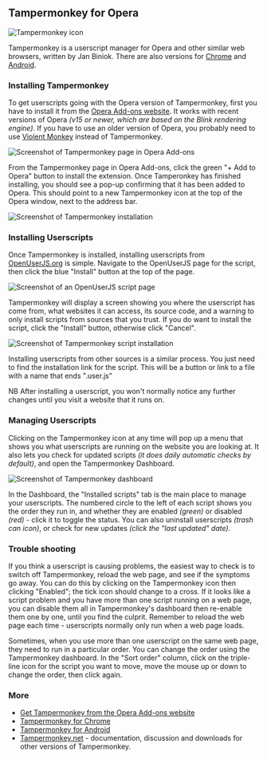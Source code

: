 ## Tampermonkey for Opera

![Tampermonkey icon][tampermonkeyIcon]

Tampermonkey is a userscript manager for Opera and other similar web browsers, written by Jan Biniok. There are also versions for [Chrome][tampermonkeyForChrome] and [Android][tampermonkeyForAndroid].

### Installing Tampermonkey

To get userscripts going with the Opera version of Tampermonkey, first you have to install it from the [Opera Add-ons website][operaAddons]. It works with recent versions of Opera *(v15 or newer, which are based on the Blink rendering engine)*. If you have to use an older version of Opera, you probably need to use [Violent Monkey][violentMonkeyForOpera] instead of Tampermonkey.

![Screenshot of Tampermonkey page in Opera Add-ons][operaAddonsScreenshot1]

From the Tampermonkey page in Opera Add-ons, click the green "+ Add to Opera" button to install the extension. Once Tamperonkey has finished installing, you should see a pop-up confirming that it has been added to Opera. This should point to a new Tampermonkey icon at the top of the Opera window, next to the address bar.

![Screenshot of Tampermonkey installation][tampermonkeyOperaScreenshot1]

### Installing Userscripts

Once Tampermonkey is installed, installing userscripts from [OpenUserJS.org][oujs] is simple. Navigate to the OpenUserJS page for the script, then click the blue "Install" button at the top of the page.

![Screenshot of an OpenUserJS script page][oujsScriptPageScreenshot1]

Tampermonkey will display a screen showing you where the userscript has come from, what websites it can access, its source code, and a warning to only install scripts from sources that you trust. If you do want to install the script, click the "Install" button, otherwise click "Cancel".

![Screenshot of Tampermonkey script installation][tampermonkeyOperaScreenshot2]

Installing userscripts from other sources is a similar process. You just need to find the installation link for the script. This will be a button or link to a file with a name that ends ".user.js"

NB After installing a userscript, you won't normally notice any further changes until you visit a website that it runs on.

### Managing Userscripts

Clicking on the Tampermonkey icon at any time will pop up a menu that shows you what userscripts are running on the website you are looking at. It also lets you check for updated scripts *(it does daily automatic checks by default)*, and open the Tampermonkey Dashboard.

![Screenshot of Tampermonkey dashboard][tampermonkeyOperaScreenshot3]

In the Dashboard, the "Installed scripts" tab is the main place to manage your userscripts. The numbered circle to the left of each script shows you the order they run in, and whether they are enabled *(green)* or disabled *(red)* - click it to toggle the status. You can also uninstall userscripts *(trash can icon)*, or check for new updates *(click the "last updated" date)*.

### Trouble shooting

If you think a userscript is causing problems, the easiest way to check is to switch off Tampermonkey, reload the web page, and see if the symptoms go away. You can do this by clicking on the Tampermonkey icon then clicking "Enabled"; the tick icon should change to a cross. If it looks like a script problem and you have more than one script running on a web page, you can disable them all in Tampermonkey's dashboard then re-enable them one by one, until you find the culprit. Remember to reload the web page each time - userscripts normally only run when a web page loads.

Sometimes, when you use more than one userscript on the same web page, they need to run in a particular order. You can change the order using the Tampermonkey dashboard. In the "Sort order" column, click on the triple-line icon for the script you want to move, move the mouse up or down to change the order, then click again.

### More

* [Get Tampermonkey from the Opera Add-ons website][operaAddons]
* [Tampermonkey for Chrome][tampermonkeyForChrome]
* [Tampermonkey for Android][tampermonkeyForAndroid]
* [Tampermonkey.net][tampermonkeyNet] - documentation, discussion and downloads for other versions of Tampermonkey.

[githubFavicon]: https://assets-cdn.github.com/favicon.ico
[oujsFavicon]: https://raw.githubusercontent.com/OpenUserJs/OpenUserJS.org/master/public/images/favicon16.png
[oujs]: https://openuserjs.org/
[tampermonkeyIcon]: https://raw.githubusercontent.com/wiki/OpenUserJS/OpenUserJS.org/images/tampermonkey_icon.png "Tampermonkey"
[chrome]: Chrome
[tampermonkeyForChrome]: Tampermonkey-for-Chrome
[tampermonkeyForAndroid]: Tampermonkey-for-Android
[operaAddons]: https://addons.opera.com/extensions/details/tampermonkey-beta/
[violentMonkeyForOpera]: Violentmonkey-for-Opera
[operaAddonsScreenshot1]: https://raw.githubusercontent.com/wiki/OpenUserJS/OpenUserJS.org/images/tampermonkey_op1.png "Tampermonkey in the Opera Add-ons website"
[tampermonkeyOperaScreenshot1]: https://raw.githubusercontent.com/wiki/OpenUserJS/OpenUserJS.org/images/tampermonkey_op2.png "Tampermonkey installed"
[oujsScriptPageScreenshot1]: https://raw.githubusercontent.com/wiki/OpenUserJS/OpenUserJS.org/images/openuserjs_script.png "Ready to install a script"
[tampermonkeyOperaScreenshot2]: https://raw.githubusercontent.com/wiki/OpenUserJS/OpenUserJS.org/images/tampermonkey4.png "Installing a script"
[tampermonkeyOperaScreenshot3]: https://raw.githubusercontent.com/wiki/OpenUserJS/OpenUserJS.org/images/tampermonkey5.png "Tampermonkey Dashboard"
[tampermonkeyForAndroid]: Tampermonkey-for-Android
[tampermonkeyForChrome]: Tampermonkey-for-Chrome
[tampermonkeyNet]: http://tampermonkey.net/
